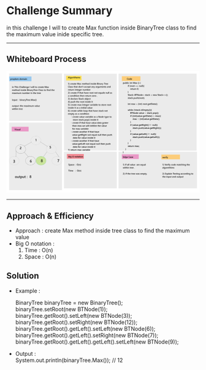 # Challenge Summary

in this challenge I will to create Max function inside BinaryTree class to find the maximum value inide specific tree.
___

## Whiteboard Process

![Whiteboard](image/MaxMethod.png)

___

## Approach & Efficiency

* Approach : create Max method inside tree class to find the maximum value  
* Big O notation :  
    1. Time  : O(n)  
    2. Space : O(n)  

## Solution

* Example :

  BinaryTree binaryTree = new BinaryTree();  
        binaryTree.setRoot(new BTNode(1));  
        binaryTree.getRoot().setLeft(new BTNode<Integer>(3));  
        binaryTree.getRoot().setRight(new BTNode<Integer>(12));  
        binaryTree.getRoot().getLeft().setLeft(new BTNode<Integer>(6));  
        binaryTree.getRoot().getLeft().setRight(new BTNode<Integer>(7));  
        binaryTree.getRoot().getLeft().getLeft().setLeft(new BTNode<Integer>(9));  

* Output :  
    System.out.println(binaryTree.Max()); // 12

